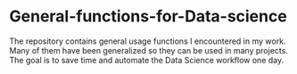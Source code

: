 # General-functions-for-Data-science
The repository contains general usage functions I encountered in my work.
Many of them have been generalized so they can be used in many projects.
The goal is to save time and automate the Data Science workflow one day.
